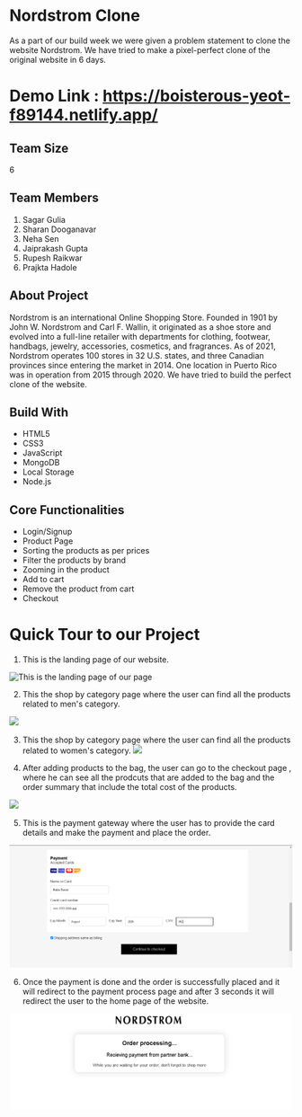 # Nordstrom Clone
As a part of our build week we were given a problem statement to clone the website Nordstrom. We have tried to make a pixel-perfect clone of the original website in 6 days.

# Demo Link : https://boisterous-yeot-f89144.netlify.app/

## Team Size
6

## Team Members
1. Sagar Gulia
2. Sharan Dooganavar
3. Neha Sen
4. Jaiprakash Gupta
5. Rupesh Raikwar
6. Prajkta Hadole

## About Project
Nordstrom is an international Online Shopping Store. Founded in 1901 by John W. Nordstrom and Carl F. Wallin, it originated as a shoe store and evolved into a full-line retailer with departments for clothing, footwear, handbags, jewelry, accessories, cosmetics, and fragrances. As of 2021, Nordstrom operates 100 stores in 32 U.S. states, and three Canadian provinces since entering the market in 2014. One location in Puerto Rico was in operation from 2015 through 2020. We have tried to build the perfect clone of the website.

## Build With
* HTML5
* CSS3
* JavaScript
* MongoDB
* Local Storage
* Node.js
  
## Core Functionalities
* Login/Signup
* Product Page
* Sorting the products as per prices
* Filter the products by brand
* Zooming in the product
* Add to cart
* Remove the product from cart
* Checkout

# Quick Tour to our Project
1. This is the landing page of our website.

![This is the landing page of our page](https://sagargulia.hashnode.dev/_next/image?url=https%3A%2F%2Fcdn.hashnode.com%2Fres%2Fhashnode%2Fimage%2Fupload%2Fv1648711219501%2FFvOwRRVml.png%3Fw%3D1600%26h%3D840%26fit%3Dcrop%26crop%3Dentropy%26auto%3Dcompress%2Cformat%26format%3Dwebp&w=1920&q=75)

2. This the shop by category page where the user can find all the products related to men's category.

![](https://cdn.hashnode.com/res/hashnode/image/upload/v1648662778688/YkK4BuOzK.png?auto=compress,format&format=webp)

3. This the shop by category page where the user can find all the products related to women's category.
![](https://cdn.hashnode.com/res/hashnode/image/upload/v1648662636897/0Hb15eW8J.png?auto=compress,format&format=webp)

4. After adding products to the bag, the user can go to the checkout page , where he can see all the prodcuts that are added to the bag and the order summary that include the total cost of the products.

![](https://cdn.hashnode.com/res/hashnode/image/upload/v1648663121530/r9H1U0a_g.png?auto=compress,format&format=webp)

5. This is the payment gateway where the user has to provide the card details and make the payment and place the order.

![](https://github.com/neerajmasai/nordstrom_clone/raw/main/images/payment.PNG)

6. Once the payment is done and the order is successfully placed and it will redirect to the payment process page and after 3 seconds it will redirect the user to the home page of the website.

![](https://github.com/neerajmasai/nordstrom_clone/raw/main/images/processing.PNG)
